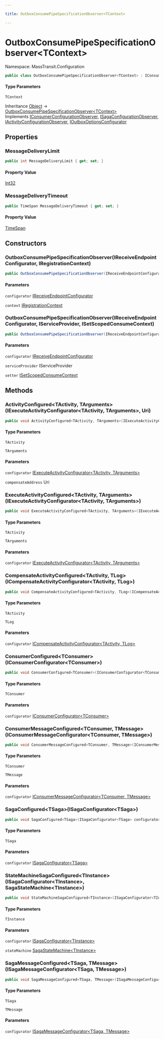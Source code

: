```yaml
---

title: OutboxConsumePipeSpecificationObserver<TContext>

---
```


# OutboxConsumePipeSpecificationObserver\<TContext\>

Namespace: MassTransit.Configuration

```csharp
public class OutboxConsumePipeSpecificationObserver<TContext> : IConsumerConfigurationObserver, ISagaConfigurationObserver, IActivityConfigurationObserver, IOutboxOptionsConfigurator
```

#### Type Parameters

`TContext`<br/>

Inheritance [Object](https://learn.microsoft.com/en-us/dotnet/api/system.object) → [OutboxConsumePipeSpecificationObserver\<TContext\>](../masstransit-configuration/outboxconsumepipespecificationobserver-1)<br/>
Implements [IConsumerConfigurationObserver](../../masstransit-abstractions/masstransit/iconsumerconfigurationobserver), [ISagaConfigurationObserver](../../masstransit-abstractions/masstransit/isagaconfigurationobserver), [IActivityConfigurationObserver](../../masstransit-abstractions/masstransit/iactivityconfigurationobserver), [IOutboxOptionsConfigurator](../masstransit/ioutboxoptionsconfigurator)

## Properties

### **MessageDeliveryLimit**

```csharp
public int MessageDeliveryLimit { get; set; }
```

#### Property Value

[Int32](https://learn.microsoft.com/en-us/dotnet/api/system.int32)<br/>

### **MessageDeliveryTimeout**

```csharp
public TimeSpan MessageDeliveryTimeout { get; set; }
```

#### Property Value

[TimeSpan](https://learn.microsoft.com/en-us/dotnet/api/system.timespan)<br/>

## Constructors

### **OutboxConsumePipeSpecificationObserver(IReceiveEndpointConfigurator, IRegistrationContext)**

```csharp
public OutboxConsumePipeSpecificationObserver(IReceiveEndpointConfigurator configurator, IRegistrationContext context)
```

#### Parameters

`configurator` [IReceiveEndpointConfigurator](../../masstransit-abstractions/masstransit/ireceiveendpointconfigurator)<br/>

`context` [IRegistrationContext](../../masstransit-abstractions/masstransit/iregistrationcontext)<br/>

### **OutboxConsumePipeSpecificationObserver(IReceiveEndpointConfigurator, IServiceProvider, ISetScopedConsumeContext)**

```csharp
public OutboxConsumePipeSpecificationObserver(IReceiveEndpointConfigurator configurator, IServiceProvider serviceProvider, ISetScopedConsumeContext setter)
```

#### Parameters

`configurator` [IReceiveEndpointConfigurator](../../masstransit-abstractions/masstransit/ireceiveendpointconfigurator)<br/>

`serviceProvider` IServiceProvider<br/>

`setter` [ISetScopedConsumeContext](../masstransit/isetscopedconsumecontext)<br/>

## Methods

### **ActivityConfigured\<TActivity, TArguments\>(IExecuteActivityConfigurator\<TActivity, TArguments\>, Uri)**

```csharp
public void ActivityConfigured<TActivity, TArguments>(IExecuteActivityConfigurator<TActivity, TArguments> configurator, Uri compensateAddress)
```

#### Type Parameters

`TActivity`<br/>

`TArguments`<br/>

#### Parameters

`configurator` [IExecuteActivityConfigurator\<TActivity, TArguments\>](../../masstransit-abstractions/masstransit/iexecuteactivityconfigurator-2)<br/>

`compensateAddress` Uri<br/>

### **ExecuteActivityConfigured\<TActivity, TArguments\>(IExecuteActivityConfigurator\<TActivity, TArguments\>)**

```csharp
public void ExecuteActivityConfigured<TActivity, TArguments>(IExecuteActivityConfigurator<TActivity, TArguments> configurator)
```

#### Type Parameters

`TActivity`<br/>

`TArguments`<br/>

#### Parameters

`configurator` [IExecuteActivityConfigurator\<TActivity, TArguments\>](../../masstransit-abstractions/masstransit/iexecuteactivityconfigurator-2)<br/>

### **CompensateActivityConfigured\<TActivity, TLog\>(ICompensateActivityConfigurator\<TActivity, TLog\>)**

```csharp
public void CompensateActivityConfigured<TActivity, TLog>(ICompensateActivityConfigurator<TActivity, TLog> configurator)
```

#### Type Parameters

`TActivity`<br/>

`TLog`<br/>

#### Parameters

`configurator` [ICompensateActivityConfigurator\<TActivity, TLog\>](../../masstransit-abstractions/masstransit/icompensateactivityconfigurator-2)<br/>

### **ConsumerConfigured\<TConsumer\>(IConsumerConfigurator\<TConsumer\>)**

```csharp
public void ConsumerConfigured<TConsumer>(IConsumerConfigurator<TConsumer> configurator)
```

#### Type Parameters

`TConsumer`<br/>

#### Parameters

`configurator` [IConsumerConfigurator\<TConsumer\>](../../masstransit-abstractions/masstransit/iconsumerconfigurator-1)<br/>

### **ConsumerMessageConfigured\<TConsumer, TMessage\>(IConsumerMessageConfigurator\<TConsumer, TMessage\>)**

```csharp
public void ConsumerMessageConfigured<TConsumer, TMessage>(IConsumerMessageConfigurator<TConsumer, TMessage> configurator)
```

#### Type Parameters

`TConsumer`<br/>

`TMessage`<br/>

#### Parameters

`configurator` [IConsumerMessageConfigurator\<TConsumer, TMessage\>](../../masstransit-abstractions/masstransit/iconsumermessageconfigurator-2)<br/>

### **SagaConfigured\<TSaga\>(ISagaConfigurator\<TSaga\>)**

```csharp
public void SagaConfigured<TSaga>(ISagaConfigurator<TSaga> configurator)
```

#### Type Parameters

`TSaga`<br/>

#### Parameters

`configurator` [ISagaConfigurator\<TSaga\>](../../masstransit-abstractions/masstransit/isagaconfigurator-1)<br/>

### **StateMachineSagaConfigured\<TInstance\>(ISagaConfigurator\<TInstance\>, SagaStateMachine\<TInstance\>)**

```csharp
public void StateMachineSagaConfigured<TInstance>(ISagaConfigurator<TInstance> configurator, SagaStateMachine<TInstance> stateMachine)
```

#### Type Parameters

`TInstance`<br/>

#### Parameters

`configurator` [ISagaConfigurator\<TInstance\>](../../masstransit-abstractions/masstransit/isagaconfigurator-1)<br/>

`stateMachine` [SagaStateMachine\<TInstance\>](../../masstransit-abstractions/masstransit/sagastatemachine-1)<br/>

### **SagaMessageConfigured\<TSaga, TMessage\>(ISagaMessageConfigurator\<TSaga, TMessage\>)**

```csharp
public void SagaMessageConfigured<TSaga, TMessage>(ISagaMessageConfigurator<TSaga, TMessage> configurator)
```

#### Type Parameters

`TSaga`<br/>

`TMessage`<br/>

#### Parameters

`configurator` [ISagaMessageConfigurator\<TSaga, TMessage\>](../../masstransit-abstractions/masstransit/isagamessageconfigurator-2)<br/>

